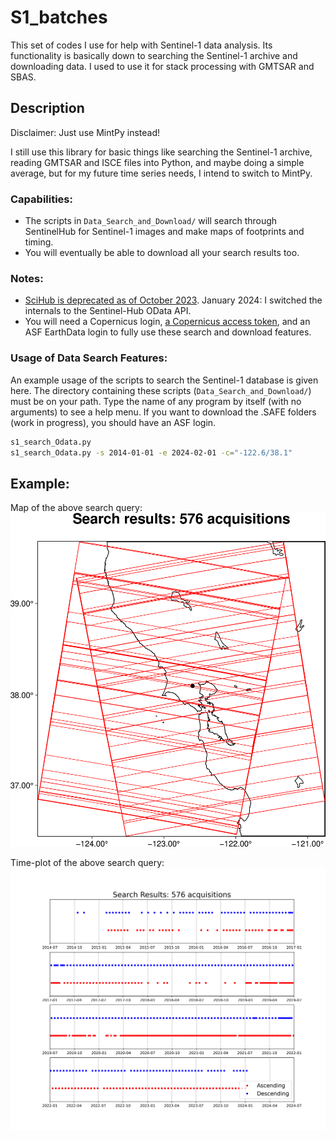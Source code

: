 # S1_batches

This set of codes I use for help with Sentinel-1 data analysis. Its functionality is basically down to searching the Sentinel-1 archive and downloading data.  I used to use it for stack processing with GMTSAR and SBAS. 

## Description

Disclaimer: Just use MintPy instead!  

I still use this library for basic things like searching the Sentinel-1 archive, reading GMTSAR and ISCE files into Python, and maybe doing a simple average, but for my future time series needs, I intend to switch to MintPy.

### Capabilities: 
* The scripts in ```Data_Search_and_Download/``` will search through SentinelHub for Sentinel-1 images and make maps of footprints and timing. 
* You will eventually be able to download all your search results too.

### Notes:
* [SciHub is deprecated as of October 2023](https://dataspace.copernicus.eu/news/2023-9-28-accessing-sentinel-mission-data-new-copernicus-data-space-ecosystem-apis).  January 2024: I switched the internals to the Sentinel-Hub OData API.  
* You will need a Copernicus login, [a Copernicus access token](https://documentation.dataspace.copernicus.eu/APIs/SentinelHub/Overview/Authentication.html), and an ASF EarthData login to fully use these search and download features. 

### Usage of Data Search Features: 
An example usage of the scripts to search the Sentinel-1 database is given here. The directory containing these scripts (```Data_Search_and_Download/```) must be on your path. Type the name of any program by itself (with no arguments) to see a help menu.  If you want to download the .SAFE folders (work in progress), you should have an ASF login. 
```bash
s1_search_Odata.py
s1_search_Odata.py -s 2014-01-01 -e 2024-02-01 -c="-122.6/38.1" 
```

## Example: 

Map of the above search query:
![Footprint](https://github.com/kmaterna/S1_batches/blob/master/examples/footprints.png)

Time-plot of the above search query:
![Timing](https://github.com/kmaterna/S1_batches/blob/master/examples/timing.png)


